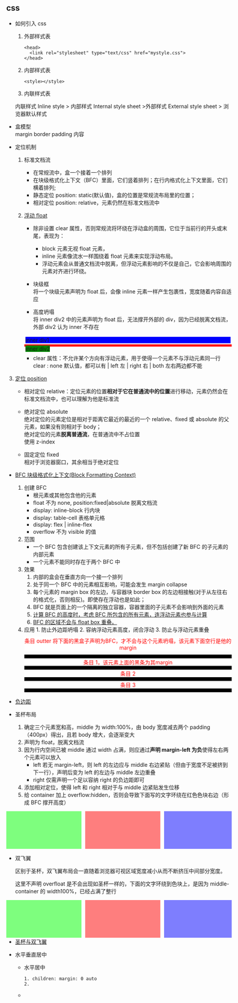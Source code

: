 ## css

- 如何引入 css

  1. 外部样式表
     ```
     <head>
       <link rel="stylesheet" type="text/css" href="mystyle.css">
     </head>
     ```
  2. 内部样式表

     ```
     <style></style>
     ```

  3. 内联样式表

  内联样式 Inline style > 内部样式 Internal style sheet >外部样式 External style sheet > 浏览器默认样式

- 盒模型  
  margin border padding 内容
- 定位机制

  1.  标准文档流
      - 在常规流中，盒一个接着一个排列
      - 在块级格式化上下文（BFC）里面，它们竖着排列；在行内格式化上下文里面，它们横着排列;
      - 静态定位 position: static(默认值)，盒的位置是常规流布局里的位置；
      - 相对定位 position: relative，元素仍然在标准文档流中
  2.  [浮动 float](https://juejin.im/post/5a260c6d6fb9a0452a3c2c6a#heading-5)

      - 除非设置 clear 属性，否则常规流将环绕在浮动盒的周围，它位于当前行的开头或末尾，表现为：

        - block 元素无视 float 元素，
        - inline 元素像流水一样围绕着 float 元素来实现浮动布局。
        - 浮动元素会从普通文档流中脱离，但浮动元素影响的不仅是自己，它会影响周围的元素对齐进行环绕。

      - 块级框  
         将一个块级元素声明为 float 后，会像 inline 元素一样产生包裹性，宽度随着内容自适应

      - 高度坍塌  
         将 inner div2 中的元素声明为 float 后，无法撑开外部的 div，因为已经脱离文档流，外部 div2 认为 inner 不存在

      <div>
      <head>
      <style type="text/css">
      .div1{
      	border: 3px solid white;
      }
      .div1 div{
          background:blue;
      }
      .div2 {
      	border: 3px solid red;
      }
      .div2 div {
      	float: left;
          background:green;
      }
      </style>
      </head>
      <body>
          <div class="div1">
            <div>inner div1</div>
        </div>
        <div class="div2">
            <div>inner div2</div>
        </div>
        <div style="height:20px"></div>
      </body>
      </div>

      - clear 属性：不允许某个方向有浮动元素，用于使得一个元素不与浮动元素同一行  
        clear : none 默认值，都可以有 | left 左 | right 右 | both 左右两边都不能

3.  [定位 position](https://www.cnblogs.com/linghu-java/p/8964488.html)

    - 相对定位 relative：定位元素的位置**相对于它在普通流中的位置**进行移动，元素仍然会在标准文档流中，也可以理解为他是标准流

    - 绝对定位 absolute  
      绝对定位的元素定位是相对于距离它最近的最近的一个 relative、fixed 或 absolute 的父元素，如果没有则相对于 body；  
      绝对定位的元素**脱离普通流**，在普通流中不占位置  
      使用 z-index
    - 固定定位 fixed  
      相对于浏览器窗口，其余相当于绝对定位

- [BFC 块级格式化上下文(Block Formatting Context)](https://juejin.im/post/5a260c6d6fb9a0452a3c2c6a#heading-5)

  1. 创建 BFC
     - 根元素或其他包含他的元素
     - float 不为 none, position:fixed|absolute 脱离文档流
     - display: inline-block 行内块
     - display: table-cell 表格单元格
     - display: flex | inline-flex
     - overflow 不为 visible 的值
  2. 范围
     - 一个 BFC 包含创建该上下文元素的所有子元素，但不包括创建了新 BFC 的子元素的内部元素
     - 一个元素不能同时存在于两个 BFC 中
  3. 效果
     1. 内部的盒会在垂直方向一个接一个排列
     2. 处于同一个 BFC 中的元素相互影响，可能会发生 margin collapse
     3. 每个元素的 margin box 的左边，与容器块 border box 的左边相接触(对于从左往右的格式化，否则相反)。即使存在浮动也是如此；
     4. BFC 就是页面上的一个隔离的独立容器，容器里面的子元素不会影响到外面的元素
     5. [计算 BFC 的高度时，考虑 BFC 所包含的所有元素，连浮动元素也参与计算](https://juejin.im/post/59b73d5bf265da064618731d#heading-15)
     6. [BFC 的区域不会与 float box 重叠。](https://juejin.im/post/59b73d5bf265da064618731d#heading-17)
  4. 应用 1. 防止外边距坍塌 2. 容纳浮动元素高度，闭合浮动 3. 防止与浮动元素重叠
     <html>
     <head>
     <style>
     .containerBFC {
       background-color: black;
       overflow: hidden;
     }
     .innertiaomu {
       background-color: white;
       margin: 10px 0;
       text-align: center;
       color:red;
     }
     .outterTiaomu {
       background-color: white;
       margin: 10px 0;
       text-align: center;
       color:red;
     }
     </style>
     </head>
     <body>
       <p class="outterTiaomu">条目 outter 将下面的黑盒子声明为BFC，才不会与这个元素坍塌，该元素下面空行是他的margin</p>
     <div class="containerBFC">
       <p class="innertiaomu">条目 1，该元素上面的黑条为其margin</p>
       <p class="innertiaomu">条目 2</p>
       <p class="innertiaomu">条目 3</p>
     </div>
     </body>
     </html>

- [负边距](https://www.cnblogs.com/2050/archive/2012/08/13/2636467.html)
- 圣杯布局
  1. 确定三个元素宽和高，middle 为 width:100%，由 body 宽度减去两个 padding（400px）得出，且若 body 增大，会逐渐变大
  2. 声明为 float，脱离文档流
  3. 因为行内空间已被 middle 通过 width 占满，则应通过**声明 margin-left 为负**使得左右两个元素可以放入
     - left 若无 margin-left，则 left 的左边应与 middle 右边紧贴（但由于宽度不足被挤到下一行），声明后变为 left 的左边与 middle 左边重叠
     - right 仅需声明一个足以容纳 right 的负边距即可
  4. 添加相对定位，使得 left 和 right 相对于与 middle 边紧贴发生位移
  5. 给 container 加上 overflow:hidden，否则会导致下面写的文字环绕在红色色块右边（形成 BFC 撑开高度）

<html>
<head>
<style type="text/css">
body {
    min-width: 600px; /*两个padding和middle宽度*/
}
.container {
    padding-left: 210px;
    padding-right: 190px;
    overflow: hidden; /* 不加的话会因为float导致高度坍塌*/
}
.middle {
    float: left;
    width: 100%;
    height: 100px;
    background-color: rgba(255, 0, 0, .5);
}
.left {
    position: relative;
    left: -210px;
    float: left;
    width: 200px;
    height: 100px;
    margin-left: -100%;
    background-color: rgba(0, 255, 0, .5);
}
.right {
    position: relative;
    right: -190px;
    float: left;
    width: 180px;
    height: 100px;
    margin-left: -180px;
    background-color: rgba(0, 0, 255, .5);
}
</style>
</head>
<body>
<div class="container">
    <div class="middle"></div>
    <div class="left"></div>
    <div class="right"></div>
</div>
</body>
</html>

- 双飞翼

  区别于圣杯，双飞翼布局会一直随着浏览器可视区域宽度减小从而不断挤压中间部分宽度。

  这里不声明 overfloat 是不会出现如圣杯一样的，下面的文字环绕到色块上，是因为 middle-container 的 width100%，已经占满了整行

<html>
<head>
<style type="text/css">
.middle2 {
float: left;
width: 100%;
}
.inner {
height: 100px;
margin-left: 210px;
margin-right: 190px;
background-color: rgba(255, 0, 0, .5);
}
.left2 {
float: left;
width: 200px;
height: 100px;
margin-left: -100%;
background-color: rgba(0, 255, 0, .5);
}
.right2 {
float: left;
width: 180px;
height: 100px;
margin-left: -180px;
background-color: rgba(0, 0, 255, .5);
}
</style>
</head>
<body>
<div class="middle2">
<div class="inner"></div>
</div>
<div class="left2"></div>
<div class="right2"></div>
</body>
</html>

- [圣杯与双飞翼](https://juejin.im/post/5caf4043f265da039f0eff94)

- 水平垂直居中
    - 水平居中
      ~~~
      1. children: margin: 0 auto
      2. 
      ~~~
    - 